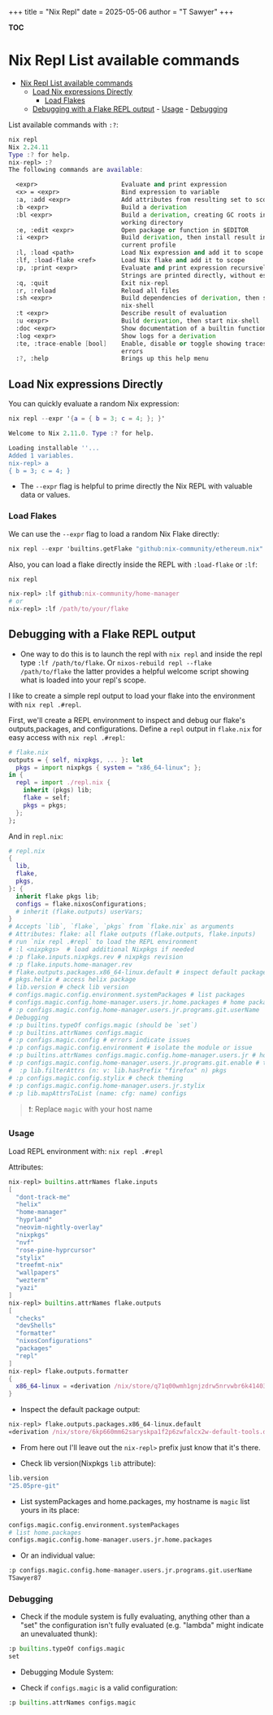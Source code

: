 +++
title = "Nix Repl"
date = 2025-05-06
author = "T Sawyer"
+++

**TOC**

# Nix Repl List available commands

<!--toc:start-->

- [Nix Repl List available commands](#nix-repl-list-available-commands)
  - [Load Nix expressions Directly](#load-nix-expressions-directly)
    - [Load Flakes](#load-flakes)
  - [Debugging with a Flake REPL output](#debugging-with-a-flake-repl-output) - [Usage](#usage) - [Debugging](#debugging)
  <!--toc:end-->

List available commands with `:?`:

```nix
nix repl
Nix 2.24.11
Type :? for help.
nix-repl> :?
The following commands are available:

  <expr>                       Evaluate and print expression
  <x> = <expr>                 Bind expression to variable
  :a, :add <expr>              Add attributes from resulting set to scope
  :b <expr>                    Build a derivation
  :bl <expr>                   Build a derivation, creating GC roots in the
                               working directory
  :e, :edit <expr>             Open package or function in $EDITOR
  :i <expr>                    Build derivation, then install result into
                               current profile
  :l, :load <path>             Load Nix expression and add it to scope
  :lf, :load-flake <ref>       Load Nix flake and add it to scope
  :p, :print <expr>            Evaluate and print expression recursively
                               Strings are printed directly, without escaping.
  :q, :quit                    Exit nix-repl
  :r, :reload                  Reload all files
  :sh <expr>                   Build dependencies of derivation, then start
                               nix-shell
  :t <expr>                    Describe result of evaluation
  :u <expr>                    Build derivation, then start nix-shell
  :doc <expr>                  Show documentation of a builtin function
  :log <expr>                  Show logs for a derivation
  :te, :trace-enable [bool]    Enable, disable or toggle showing traces for
                               errors
  :?, :help                    Brings up this help menu
```

## Load Nix expressions Directly

You can quickly evaluate a random Nix expression:

```nix
nix repl --expr '{a = { b = 3; c = 4; }; }'

Welcome to Nix 2.11.0. Type :? for help.

Loading installable ''...
Added 1 variables.
nix-repl> a
{ b = 3; c = 4; }
```

- The `--expr` flag is helpful to prime directly the Nix REPL with valuable data
  or values.

### Load Flakes

We can use the `--expr` flag to load a random Nix Flake directly:

```nix
nix repl --expr 'builtins.getFlake "github:nix-community/ethereum.nix"'
```

Also, you can load a flake directly inside the REPL with `:load-flake` or `:lf`:

```nix
nix repl

nix-repl> :lf github:nix-community/home-manager
# or
nix-repl> :lf /path/to/your/flake
```

## Debugging with a Flake REPL output

- One way to do this is to launch the repl with `nix repl` and inside the repl type `:lf /path/to/flake`. Or `nixos-rebuild repl --flake /path/to/flake` the latter provides a helpful welcome script showing what is loaded into your repl's scope.

I like to create a simple repl output to load your flake into the environment with `nix repl .#repl`.

First, we'll create a REPL environment to inspect and debug our flake's outputs,packages, and configurations. Define a `repl` output in `flake.nix` for easy access with `nix repl .#repl`:

```nix
# flake.nix
outputs = { self, nixpkgs, ... }: let
  pkgs = import nixpkgs { system = "x86_64-linux"; };
in {
  repl = import ./repl.nix {
    inherit (pkgs) lib;
    flake = self;
    pkgs = pkgs;
  };
};
```

And in `repl.nix`:

```nix
# repl.nix
{
  lib,
  flake,
  pkgs,
}: {
  inherit flake pkgs lib;
  configs = flake.nixosConfigurations;
  # inherit (flake.outputs) userVars;
}
# Accepts `lib`, `flake`, `pkgs` from `flake.nix` as arguments
# Attributes: flake: all flake outputs (flake.outputs, flake.inputs)
# run `nix repl .#repl` to load the REPL environment
# :l <nixpkgs>  # load additional Nixpkgs if needed
# :p flake.inputs.nixpkgs.rev # nixpkgs revision
# :p flake.inputs.home-manager.rev
# flake.outputs.packages.x86_64-linux.default # inspect default package
# pkgs.helix # access helix package
# lib.version # check lib version
# configs.magic.config.environment.systemPackages # list packages
# configs.magic.config.home-manager.users.jr.home.packages # home packages
# :p configs.magic.config.home-manager.users.jr.programs.git.userName
# Debugging
# :p builtins.typeOf configs.magic (should be `set`)
# :p builtins.attrNames configs.magic
# :p configs.magic.config # errors indicate issues
# :p configs.magic.config.environment # isolate the module or issue
# :p builtins.attrNames configs.magic.config.home-manager.users.jr # home attrs
# :p configs.magic.config.home-manager.users.jr.programs.git.enable # true/false
#  :p lib.filterAttrs (n: v: lib.hasPrefix "firefox" n) pkgs
# :p configs.magic.config.stylix # check theming
# :p configs.magic.config.home-manager.users.jr.stylix
# :p lib.mapAttrsToList (name: cfg: name) configs
```

> ❗: Replace `magic` with your host name

### Usage

Load REPL environment with:
`nix repl .#repl`

Attributes:

```nix
nix-repl> builtins.attrNames flake.inputs
[
  "dont-track-me"
  "helix"
  "home-manager"
  "hyprland"
  "neovim-nightly-overlay"
  "nixpkgs"
  "nvf"
  "rose-pine-hyprcursor"
  "stylix"
  "treefmt-nix"
  "wallpapers"
  "wezterm"
  "yazi"
]
nix-repl> builtins.attrNames flake.outputs
[
  "checks"
  "devShells"
  "formatter"
  "nixosConfigurations"
  "packages"
  "repl"
]
nix-repl> flake.outputs.formatter
{
  x86_64-linux = «derivation /nix/store/q71q00wmh1gnjzdrw5nrvwbr6k414036-treefmt.drv»;
}
```

- Inspect the default package output:

```nix
nix-repl> flake.outputs.packages.x86_64-linux.default
«derivation /nix/store/6kp660mm62saryskpa1f2p6zwfalcx2w-default-tools.drv»
```

- From here out I'll leave out the `nix-repl>` prefix just know that it's there.

- Check lib version(Nixpkgs `lib` attribute):

```nix
lib.version
"25.05pre-git"
```

- List systemPackages and home.packages, my hostname is `magic` list yours in its place:

```nix
configs.magic.config.environment.systemPackages
# list home.packages
configs.magic.config.home-manager.users.jr.home.packages
```

- Or an individual value:

```nix
:p configs.magic.config.home-manager.users.jr.programs.git.userName
TSawyer87
```

### Debugging

- Check if the module system is fully evaluating, anything other than a "set" the configuration isn't fully evaluated (e.g. "lambda" might indicate an unevaluated thunk):

```nix
:p builtins.typeOf configs.magic
set
```

- Debugging Module System:

- Check if `configs.magic` is a valid configuration:

```nix
:p builtins.attrNames configs.magic
```
